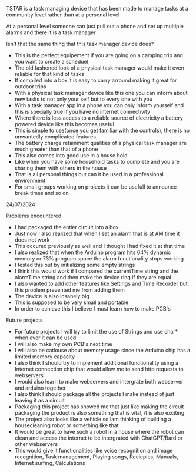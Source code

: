 <p class="intro">TSTAR is a task managing device that has been made to manage tasks at a community level rather than
		at a personal level</p>
<p class="intro">At a personal level someone can just pull out a phone and set up multiple alarms and there it is a task manager</p>
<p class="intro">Isn't that the same thing that this task manager device does?</p>
<ul id="tips">
	<li>This is the perfect equipement if you are going on a camping trip and you want to create a scheduel</li>
	<li>The old fashened look of a physical task manager would make it even reliable for that kind of tasks</li>
	<li>If compiled into a box it is easy to carry arround making it great for outdoor trips</li>
	<li>With a physical task manager device like this one you can inform about new tasks to not only your self but to every one with you</li>
	<li>With a task manager app in a phone you can only inform yourself and this is specially true if you have no internet connectivity</li>
	<li>Where there is less access to a reliable source of electricity a battery powered device like this becomes useful</li>
	<li>This is simple to use(once you get familiar with the controls), there is no unwantedly complicated features</li>
	<li>The battery charge retainment qualities of a physical task manager are much greater than that of a phone</li>
	<li>This also comes into good use in a house hold</li>
	<li>Like when you have some household tasks to complete and you are sharing them with others in the house</li>
	<li>That is all personal things but can it be used in a professional environment</li>
	<li>For small groups working on projects it can be usefull to announce break times and so on</li>
</ul>

<p>24/07/2024</p>
<p>Problems encountered</p>
<ul>
	<li>I had packaged the entier circuit into a box</li>
	<li>Just now I also realized that when I set an alarm that is at AM time it does not work</li>
	<li>This occured previously as well and I thought I had fixed it at that time</li>
	<li>I also realized that when the Arduino program hits 64% dynamic memory or 73% program space the alarm functionality stops working</li>
	<li>I tested this out by initializing some empty strings</li>
	<li>I think this would work if I compared the currentTime string and the alarmTime string and then make the device ring if they are equal</li>
	<li>I also wanted to add other features like Settings and Time Recorder but this problem prevented me from adding them</li>
	<li>The device is also insanely big</li>
	<li>This is supposed to be very small and portable</li>
	<li>In order to achieve this I believe I must learn how to make PCB's</li>
</ul>

<p>Future projects</p>
<ul>
	<li>For future projects I will try to limit the use of Strings and use char* when ever it can be used</li>
	<li>I will also make my own PCB's next time</li>
	<li>I will also be catiouse about memory usage since the Arduino chip has a limited memory capacity</li>
	<li>I also think I should try to implement additional functionality using a Internet connection chip that would allow me to send http requests to webservers</li>
	<li>I would also learn to make webservers and intergrate both webserver and arduino together</li>
	<li>I also think I should package all the projects I make instead of just leaving it as a circuit</li>
	<li>Packaging this project has showed me that just like making the circuit packaging the product is also something that is vital, it is also exciting</li>
	<li>The project also looks like a vehicle so Iam thinking of building a housecleaning robot or something like that</li>
	<li>It would be great to have such a robot in a house where the robot can clean and access the internet to be intergrated with ChatGPT/Bard or other webservers</li>
	<li>This would give it functionalities like voice recognition and image recognition, Task management, Playing songs, Reciepies, Manuals, Internet surfing, Calculations</li>
</ul>